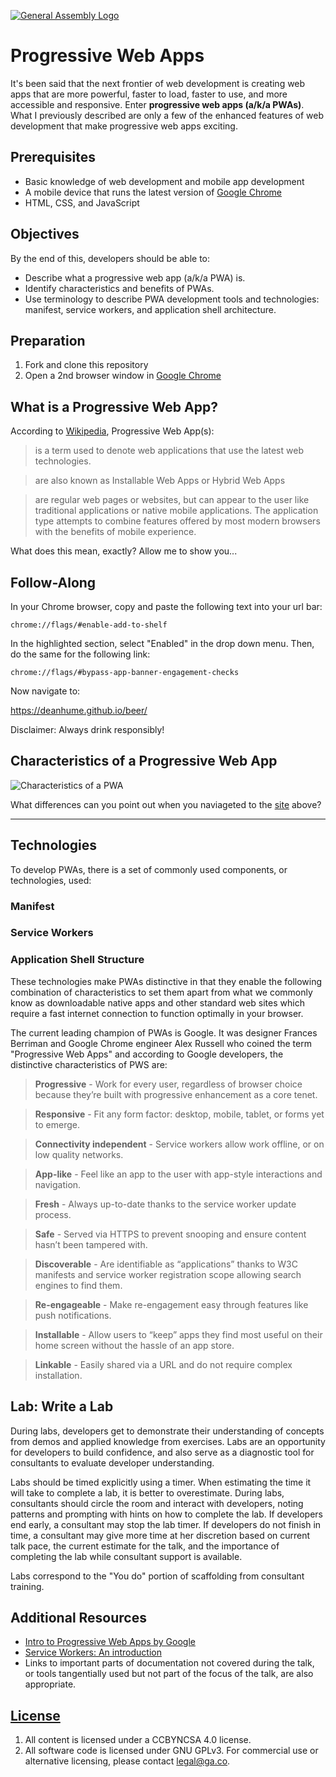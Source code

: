 [![General Assembly Logo](https://camo.githubusercontent.com/1a91b05b8f4d44b5bbfb83abac2b0996d8e26c92/687474703a2f2f692e696d6775722e636f6d2f6b6538555354712e706e67)](https://generalassemb.ly/education/web-development-immersive)

# Progressive Web Apps

It's been said that the next frontier of web development is creating web apps that are more powerful, faster to load, faster to use, and more accessible and responsive.  Enter **progressive web apps (a/k/a PWAs)**.
What I previously described are only a few of the enhanced features of web development that make progressive web apps exciting.

## Prerequisites

-   Basic knowledge of web development and mobile app development
-   A mobile device that runs the latest version of [Google Chrome](https://www.google.com/chrome/browser/mobile/)
-   HTML, CSS, and JavaScript

## Objectives

By the end of this, developers should be able to:

-   Describe what a progressive web app (a/k/a PWA) is.
-   Identify characteristics and benefits of PWAs.
-   Use terminology to describe PWA development tools and technologies: manifest, service workers, and application shell architecture.

## Preparation

1.  Fork and clone this repository
2.  Open a 2nd browser window in [Google Chrome](https://www.google.com/chrome/browser/features.html?brand=CHBD&gclid=CjwKCAjwo4jOBRBmEiwABWNaMVaLRHvNRYZcUmAFh33hX-8NuSekPEYlVcL0HNOM6SC-9MRUgSTYYxoC-coQAvD_BwE&dclid=CLHHtZfWtdYCFcZGNwod7TMG8A)

## What is a Progressive Web App?

According to [Wikipedia](https://en.wikipedia.org/wiki/Progressive_web_app), Progressive Web App(s):

> is a term used to denote web applications that use the latest web technologies.

> are also known as Installable Web Apps or Hybrid Web Apps

> are regular web pages or websites, but can appear to the user like traditional applications or native mobile applications. The application type attempts to combine features offered by most modern browsers with the benefits of mobile experience.

What does this mean, exactly?  Allow me to show you...

## Follow-Along

In your Chrome browser, copy and paste the following text into your url bar:

```chrome://flags/#enable-add-to-shelf```

In the highlighted section, select "Enabled" in the drop down menu. Then, do the same for the following link:

```chrome://flags/#bypass-app-banner-engagement-checks```

Now navigate to:

https://deanhume.github.io/beer/

Disclaimer: Always drink responsibly!

## Characteristics of a Progressive Web App

![Characteristics of a PWA](https://i.imgur.com/hqot73D.jpg "Characteristics of a PWA")

What differences can you point out when you naviageted to the [site](https://deanhume.github.io/beer/) above?

---

## Technologies

To develop PWAs, there is a set of commonly used components, or technologies, used:

### Manifest

### Service Workers

### Application Shell Structure


These technologies make PWAs distinctive in that they enable the following combination of characteristics to set them apart from what we commonly know as downloadable native apps and other standard web sites which require a fast internet connection to function optimally in your browser.

The current leading champion of PWAs is  Google.  It was designer Frances Berriman and Google Chrome engineer Alex Russell who coined the term "Progressive Web Apps" and according to Google developers, the distinctive characteristics of PWS are:

>**Progressive** - Work for every user, regardless of browser choice because they’re built with progressive enhancement as a core tenet.

>**Responsive** - Fit any form factor: desktop, mobile, tablet, or forms yet to emerge.

>**Connectivity independent** - Service workers allow work offline, or on low quality networks.

>**App-like** - Feel like an app to the user with app-style interactions and navigation.

>**Fresh** - Always up-to-date thanks to the service worker update process.

>**Safe** - Served via HTTPS to prevent snooping and ensure content hasn’t been tampered with.

>**Discoverable** - Are identifiable as “applications” thanks to W3C manifests and service worker registration scope allowing search engines to find them.

>**Re-engageable** - Make re-engagement easy through features like push notifications.

>**Installable** - Allow users to “keep” apps they find most useful on their home screen without the hassle of an app store.

>**Linkable** - Easily shared via a URL and do not require complex installation.

## Lab: Write a Lab

During labs, developers get to demonstrate their understanding of concepts from
demos and applied knowledge from exercises. Labs are an opportunity for
developers to build confidence, and also serve as a diagnostic tool for
consultants to evaluate developer understanding.

Labs should be timed explicitly using a timer. When estimating the time it will
take to complete a lab, it is better to overestimate. During labs, consultants
should circle the room and interact with developers, noting patterns and
prompting with hints on how to complete the lab. If developers end early, a
consultant may stop the lab timer. If developers do not finish in time, a
consultant may give more time at her discretion based on current talk pace, the
current estimate for the talk, and the importance of completing the lab while
consultant support is available.

Labs correspond to the "You do" portion of scaffolding from consultant
training.

## Additional Resources

-   [Intro to Progressive Web Apps by Google](https://www.udacity.com/course/intro-to-progressive-web-apps--ud811)
-   [Service Workers: An introduction](https://developers.google.com/web/fundamentals/getting-started/primers/service-workers)
-   Links to important parts of documentation not covered during the talk, or
    tools tangentially used but not part of the focus of the talk, are also
    appropriate.

## [License](LICENSE)

1.  All content is licensed under a CC­BY­NC­SA 4.0 license.
1.  All software code is licensed under GNU GPLv3. For commercial use or
    alternative licensing, please contact legal@ga.co.
